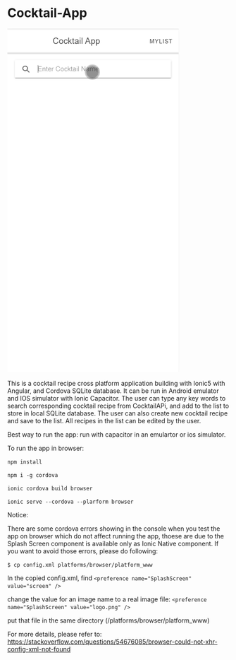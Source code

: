 # Cocktail-App

![Demo](https://github.com/shenqu1/Cocktail-App/blob/main/AppDemo.gif)

This is a cocktail recipe cross platform application building with Ionic5 with Angular, and Cordova SQLite database. It can be run in Android emulator and IOS simulator with Ionic Capacitor. The user can type any key words to search corresponding  cocktail recipe from CocktailAPi, and add to the list to store in local SQLite database. The user can also create new cocktail recipe and save to the list. All recipes in the list can be edited by the user.

Best way to run the app: run with capacitor in an emulartor or ios simulator.

To run the app in browser:

```
npm install
```
```
npm i -g cordova
```
```
ionic cordova build browser
```
```
ionic serve --cordova --plarform browser
```

Notice:

There are some cordova errors showing in the console when you test the app on browser which do not affect running the app, thoese are due to the Splash Screen component is available only as Ionic Native component. If you want to avoid those errors, please do following:
```
$ cp config.xml platforms/browser/platform_www
```
In the copied config.xml, find ```<preference name="SplashScreen" value="screen" />```

change the value for an image name to a real image file: ```<preference name="SplashScreen" value="logo.png" />```

put that file in the same directory (/platforms/browser/platform_www) 

For more details, please refer to: https://stackoverflow.com/questions/54676085/browser-could-not-xhr-config-xml-not-found
